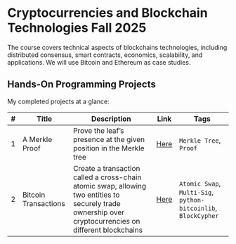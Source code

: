 # Cryptocurrencies and Blockchain Technologies Fall 2025

The course covers technical aspects of blockchains technologies, including distributed consensus, smart contracts, economics, scalability, and applications. We will use Bitcoin and Ethereum as case studies.

## Hands-On Programming Projects

My completed projects at a glance:

| # | Title | Description | Link | Tags |
| - | - | - | - | - |
| 1 | A Merkle Proof | Prove the leaf’s presence at the given position in the Merkle tree | [Here](labs/proj-1) | `Merkle Tree`, `Proof` |
| 2| Bitcoin Transactions | Create a transaction called a cross-chain atomic swap, allowing two entities to securely trade ownership over cryptocurrencies on different blockchains | [Here](labs/proj-2/Project_2) | `Atomic Swap`, `Multi-Sig`, `python-bitcoinlib`, `BlockCypher` |
